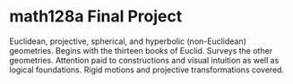 # math128a Final Project
Euclidean, projective, spherical, and hyperbolic (non-Euclidean) geometries. 
Begins with the thirteen books of Euclid. Surveys the other geometries. 
Attention paid to constructions and visual intuition as well as logical foundations. 
Rigid motions and projective transformations covered.
